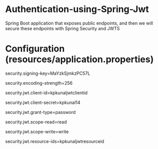 # Authentication-using-Spring-Jwt
Spring Boot application that exposes public endpoints, and then we will secure these endpoints with Spring Security and JWTS

# Configuration (resources/application.properties)
security.signing-key=MaYzkSjmkzPC57L

security.encoding-strength=256

security.jwt.client-id=kpkunaljwtclientid

security.jwt.client-secret=kpkunal14

security.jwt.grant-type=password

security.jwt.scope-read=read

security.jwt.scope-write=write

security.jwt.resource-ids=kpkunaljwtresourceid
